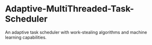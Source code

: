 # Adaptive-MultiThreaded-Task-Scheduler
An adaptive task scheduler with work-stealing algorithms and machine learning capabilities.
